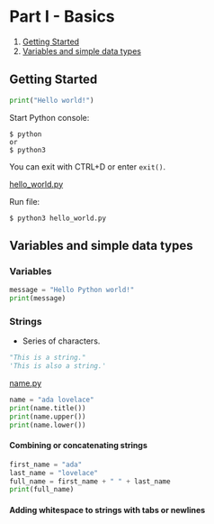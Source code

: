 # Part I - Basics

1. [Getting Started](#getting_started)
2. [Variables and simple data types](#variables_and_simple_data_types)

## Getting Started

```python
print("Hello world!")
```

Start Python console:
```
$ python
or
$ python3
```

You can exit with CTRL+D or enter `exit()`.

[hello_world.py](basics/hello_world.py)

Run file:
```
$ python3 hello_world.py
```

## Variables and simple data types

### Variables

```python
message = "Hello Python world!"
print(message)
```

### Strings

* Series of characters.

```python
"This is a string."
'This is also a string.'
```

[name.py](basics/name.py)

```python
name = "ada lovelace"
print(name.title())
print(name.upper())
print(name.lower())
```

#### Combining or concatenating strings

```python
first_name = "ada"
last_name = "lovelace"
full_name = first_name + " " + last_name
print(full_name)
```

#### Adding whitespace to strings with tabs or newlines
